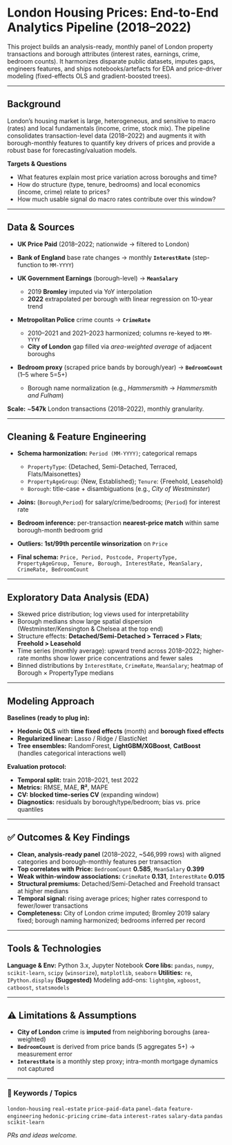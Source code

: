 # London Housing Prices: End-to-End Analytics Pipeline (2018–2022)

This project builds an analysis-ready, monthly panel of London property transactions and borough attributes (interest rates, earnings, crime, bedroom counts). It harmonizes disparate public datasets, imputes gaps, engineers features, and ships notebooks/artefacts for EDA and price-driver modeling (fixed-effects OLS and gradient-boosted trees).

---

## Background

London’s housing market is large, heterogeneous, and sensitive to macro (rates) and local fundamentals (income, crime, stock mix). The pipeline consolidates transaction-level data (2018–2022) and augments it with borough-monthly features to quantify key drivers of prices and provide a robust base for forecasting/valuation models.

**Targets & Questions**

* What features explain most price variation across boroughs and time?
* How do structure (type, tenure, bedrooms) and local economics (income, crime) relate to prices?
* How much usable signal do macro rates contribute over this window?

---

## Data & Sources

* **UK Price Paid** (2018–2022; nationwide → filtered to London)
* **Bank of England** base rate changes → monthly **`InterestRate`** (step-function to `MM-YYYY`)
* **UK Government Earnings** (borough-level) → **`MeanSalary`**

  * 2019 **Bromley** imputed via YoY interpolation
  * **2022** extrapolated per borough with linear regression on 10-year trend
* **Metropolitan Police** crime counts → **`CrimeRate`**

  * 2010–2021 and 2021–2023 harmonized; columns re-keyed to `MM-YYYY`
  * **City of London** gap filled via *area-weighted average* of adjacent boroughs
* **Bedroom proxy** (scraped price bands by borough/year) → **`BedroomCount`** (1–5 where 5=5+)

  * Borough name normalization (e.g., *Hammersmith* → *Hammersmith and Fulham*)

**Scale:** ~**547k** London transactions (2018–2022), monthly granularity.

---

## Cleaning & Feature Engineering

* **Schema harmonization:** `Period (MM-YYYY)`; categorical remaps

  * `PropertyType`: {Detached, Semi-Detached, Terraced, Flats/Maisonettes}
  * `PropertyAgeGroup`: {New, Established}; `Tenure`: {Freehold, Leasehold}
  * `Borough`: title-case + disambiguations (e.g., *City of Westminster*)
* **Joins:** (`Borough`,`Period`) for salary/crime/bedrooms; (`Period`) for interest rate
* **Bedroom inference:** per-transaction **nearest-price match** within same borough-month bedroom grid
* **Outliers:** **1st/99th percentile winsorization** on `Price`
* **Final schema:**
  `Price, Period, Postcode, PropertyType, PropertyAgeGroup, Tenure, Borough, InterestRate, MeanSalary, CrimeRate, BedroomCount`

---

## Exploratory Data Analysis (EDA)

* Skewed price distribution; log views used for interpretability
* Borough medians show large spatial dispersion (Westminster/Kensington & Chelsea at the top end)
* Structure effects: **Detached/Semi-Detached > Terraced > Flats**; **Freehold > Leasehold**
* Time series (monthly average): upward trend across 2018–2022; higher-rate months show lower price concentrations and fewer sales
* Binned distributions by `InterestRate`, `CrimeRate`, `MeanSalary`; heatmap of Borough × PropertyType medians

---

## Modeling Approach

**Baselines (ready to plug in):**

* **Hedonic OLS** with **time fixed effects** (month) and **borough fixed effects**
* **Regularized linear:** Lasso / Ridge / ElasticNet
* **Tree ensembles:** RandomForest, **LightGBM/XGBoost**, **CatBoost** (handles categorical interactions well)

**Evaluation protocol:**

* **Temporal split:** train 2018–2021, test 2022
* **Metrics:** RMSE, MAE, **R²**, MAPE
* **CV:** **blocked time-series CV** (expanding window)
* **Diagnostics:** residuals by borough/type/bedroom; bias vs. price quantiles

---

## ✅ Outcomes & Key Findings

* **Clean, analysis-ready panel** (2018–2022, ~546,999 rows) with aligned categories and borough-monthly features per transaction
* **Top correlates with Price:** `BedroomCount` **0.585**, `MeanSalary` **0.399**
* **Weak within-window associations:** `CrimeRate` **0.131**, `InterestRate` **0.015**
* **Structural premiums:** Detached/Semi-Detached and Freehold transact at higher medians
* **Temporal signal:** rising average prices; higher rates correspond to fewer/lower transactions
* **Completeness:** City of London crime imputed; Bromley 2019 salary fixed; borough naming harmonized; bedrooms inferred per record

---

## Tools & Technologies

**Language & Env:** Python 3.x, Jupyter Notebook
**Core libs:** `pandas`, `numpy`, `scikit-learn`, `scipy` (`winsorize`), `matplotlib`, `seaborn`
**Utilities:** `re`, `IPython.display`
**(Suggested)** Modeling add-ons: `lightgbm`, `xgboost`, `catboost`, `statsmodels`

---

## ⚠️ Limitations & Assumptions

* **City of London** crime is **imputed** from neighboring boroughs (area-weighted)
* **`BedroomCount`** is derived from price bands (5 aggregates 5+) → measurement error
* **`InterestRate`** is a monthly step proxy; intra-month mortgage dynamics not captured

---

### 🔖 Keywords / Topics

`london-housing` `real-estate` `price-paid-data` `panel-data` `feature-engineering`
`hedonic-pricing` `crime-data` `interest-rates` `salary-data` `pandas` `scikit-learn`

*PRs and ideas welcome.*

